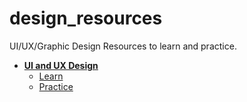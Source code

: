 # design_resources
UI/UX/Graphic Design Resources to learn and practice.

- [**UI and UX Design**](UI_UX.md)
  - [Learn](UI_UX.md#learn)
  - [Practice](UI_UX.md#practice)
 
